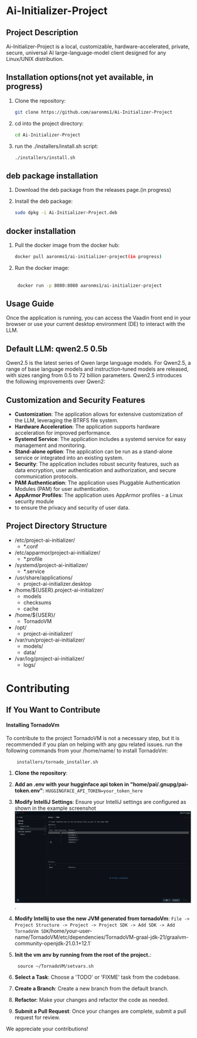 # Ai-Initializer-Project

## Project Description

Ai-Initializer-Project is a local, customizable, hardware-accelerated, private, secure,
universal AI large-language-model client designed for any Linux/UNIX 
distribution.

## Installation options(not yet available, in progress)

1. Clone the repository:

   ```bash
   git clone https://github.com/aaronms1/Ai-Initializer-Project
   
2. cd into the project directory:

   ```bash
   cd Ai-Initializer-Project
   ```
   
3. run the ./installers/install.sh script:

   ```bash
   ./installers/install.sh
   ```
   
## deb package installation

1. Download the deb package from the releases page.(in progress)

2. Install the deb package:

   ```bash
   sudo dpkg -i Ai-Initializer-Project.deb
   ```
   
## docker installation

1. Pull the docker image from the docker hub:

   ```bash
   docker pull aaronms1/ai-initializer-project(in progress)
   ```
   
2. Run the docker image:

   ```bash
   
    docker run -p 8080:8080 aaronms1/ai-initializer-project
    ```

## Usage Guide

Once the application is running, you can access the Vaadin front end in your browser or use your current 
desktop environment (DE) to interact with the LLM.

## Default LLM: qwen2.5 0.5b

Qwen2.5 is the latest series of Qwen large language models. For Qwen2.5, a range of base language models and 
instruction-tuned models are released, with sizes ranging from 0.5 to 72 billion parameters. Qwen2.5 introduces 
the following improvements over Qwen2:

## Customization and Security Features

- **Customization**: The application allows for extensive customization of the LLM, leveraging the BTRFS file system.
- **Hardware Acceleration**: The application supports hardware acceleration for improved performance.
- **Systemd Service**: The application includes a systemd service for easy management and monitoring.
- **Stand-alone option**: The application can be run as a stand-alone service or integrated into an existing system.
- **Security**: The application includes robust security features, such as 
  data encryption, user authentication and authorization, and secure communication protocols.
- **PAM Authentication**: The application uses Pluggable Authentication Modules (PAM) for user authentication.
- **AppArmor Profiles**: The application uses AppArmor profiles - a Linux security module
- to ensure the privacy and security of user data.

## Project Directory Structure

- /etc/project-ai-initializer/
   - *.conf
- /etc/apparmor/project-ai-initializer/
   - *.profile
- /systemd/project-ai-initializer/
   - *.service
- /usr/share/applications/
   - project-ai-initializer.desktop
- /home/${USER}.project-ai-initializer/
   - models
   - checksums
   - cache
- /home/${USER}/
   - TornadoVM
- /opt/
   - project-ai-initializer/
- /var/run/project-ai-initializer/
   - models/
   - data/
- /var/log/project-ai-initializer/
   - logs/

# Contributing

## If You Want to Contribute

#### Installing TornadoVm 
To contribute to the project TornadoVM is not a necessary step, but it is 
recommended if you plan on helping with any gpu related issues.
run the following commands from your /home/name/ to install TornadoVm:

``` bash 
    installers/tornado_installer.sh
```

1. **Clone the repository**:
2. **Add an .env with your hugginface api token in "home/pai/.gnupg/pai-token.env"**:
   `
   HUGGINGFACE_API_TOKEN=your_token_here
   `
3. **Modify IntelliJ Settings**: Ensure your IntelliJ settings are
   configured as shown in the example screenshot ![ToDo Settings](/pumles/png/todo_setup.png).
4. **Modify Intellij to use the new JVM generated from tornadoVm**:
   `
   File -> Project Structure -> Project -> Project SDK -> Add SDK -> Add TornadoVm SDK
   `/home/your-user-name/TornadoVM/etc/dependencies/TornadoVM-graal-jdk-21/graalvm-community-openjdk-21.0.1+12.1`
5. **Init the vm anv by running from the root of the project.**:
   ```
    source ~/TornadoVM/setvars.sh
    ```
   
6. **Select a Task**: Choose a 'TODO' or 'FIXME' task from the codebase.

7. **Create a Branch**: Create a new branch from the default branch.

8. **Refactor**: Make your changes and refactor the code as needed.

9. **Submit a Pull Request**: Once your changes are complete, submit a pull
   request for review.

We appreciate your contributions!
